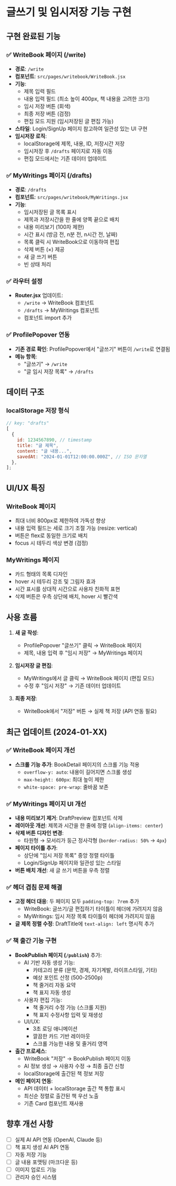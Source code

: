 # 글쓰기 및 임시저장 기능 구현

## 구현 완료된 기능

### ✅ WriteBook 페이지 (/write)

- **경로**: `/write`
- **컴포넌트**: `src/pages/writebook/WriteBook.jsx`
- **기능**:
  - 제목 입력 필드
  - 내용 입력 필드 (최소 높이 400px, 책 내용을 고려한 크기)
  - 임시 저장 버튼 (회색)
  - 최종 저장 버튼 (검정)
  - 편집 모드 지원 (임시저장된 글 편집 가능)
- **스타일**: Login/SignUp 페이지 참고하여 일관성 있는 UI 구현
- **임시저장 로직**:
  - localStorage에 제목, 내용, ID, 저장시간 저장
  - 임시저장 후 `/drafts` 페이지로 자동 이동
  - 편집 모드에서는 기존 데이터 업데이트

### ✅ MyWritings 페이지 (/drafts)

- **경로**: `/drafts`
- **컴포넌트**: `src/pages/writebook/MyWritings.jsx`
- **기능**:
  - 임시저장된 글 목록 표시
  - 제목과 저장시간을 한 줄에 양쪽 끝으로 배치
  - 내용 미리보기 (100자 제한)
  - 시간 표시 (방금 전, n분 전, n시간 전, 날짜)
  - 목록 클릭 시 WriteBook으로 이동하여 편집
  - 삭제 버튼 (×) 제공
  - 새 글 쓰기 버튼
  - 빈 상태 처리

### ✅ 라우터 설정

- **Router.jsx** 업데이트:
  - `/write` → WriteBook 컴포넌트
  - `/drafts` → MyWritings 컴포넌트
  - 컴포넌트 import 추가

### ✅ ProfilePopover 연동

- **기존 경로 확인**: ProfilePopover에서 "글쓰기" 버튼이 `/write`로 연결됨
- **메뉴 항목**:
  - "글쓰기" → `/write`
  - "글 임시 저장 목록" → `/drafts`

## 데이터 구조

### localStorage 저장 형식

```javascript
// key: "drafts"
[
  {
    id: 1234567890, // timestamp
    title: "글 제목",
    content: "글 내용...",
    savedAt: "2024-01-01T12:00:00.000Z", // ISO 문자열
  },
];
```

## UI/UX 특징

### WriteBook 페이지

- 최대 너비 800px로 제한하여 가독성 향상
- 내용 입력 필드는 세로 크기 조절 가능 (resize: vertical)
- 버튼은 flex로 동일한 크기로 배치
- focus 시 테두리 색상 변경 (검정)

### MyWritings 페이지

- 카드 형태의 목록 디자인
- hover 시 테두리 강조 및 그림자 효과
- 시간 표시를 상대적 시간으로 사용자 친화적 표현
- 삭제 버튼은 우측 상단에 배치, hover 시 빨간색

## 사용 흐름

1. **새 글 작성**:

   - ProfilePopover "글쓰기" 클릭 → WriteBook 페이지
   - 제목, 내용 입력 후 "임시 저장" → MyWritings 페이지

2. **임시저장 글 편집**:

   - MyWritings에서 글 클릭 → WriteBook 페이지 (편집 모드)
   - 수정 후 "임시 저장" → 기존 데이터 업데이트

3. **최종 저장**:
   - WriteBook에서 "저장" 버튼 → 실제 책 저장 (API 연동 필요)

## 최근 업데이트 (2024-01-XX)

### ✅ WriteBook 페이지 개선

- **스크롤 기능 추가**: BookDetail 페이지의 스크롤 기능 적용
  - `overflow-y: auto`: 내용이 길어지면 스크롤 생성
  - `max-height: 600px`: 최대 높이 제한
  - `white-space: pre-wrap`: 줄바꿈 보존

### ✅ MyWritings 페이지 UI 개선

- **내용 미리보기 제거**: DraftPreview 컴포넌트 삭제
- **레이아웃 개선**: 제목과 시간을 한 줄에 정렬 (`align-items: center`)
- **삭제 버튼 디자인 변경**:
  - 타원형 → 모서리가 둥근 정사각형 (`border-radius: 50%` → `4px`)
- **페이지 타이틀 추가**:
  - 상단에 "임시 저장 목록" 중앙 정렬 타이틀
  - Login/SignUp 페이지와 일관성 있는 스타일
- **버튼 배치 개선**: 새 글 쓰기 버튼을 우측 정렬

### ✅ 헤더 겹침 문제 해결

- **고정 헤더 대응**: 두 페이지 모두 `padding-top: 7rem` 추가
  - WriteBook: 글쓰기/글 편집하기 타이틀이 헤더에 가려지지 않음
  - MyWritings: 임시 저장 목록 타이틀이 헤더에 가려지지 않음
- **글 제목 정렬 수정**: DraftTitle에 `text-align: left` 명시적 추가

### ✅ 책 출간 기능 구현

- **BookPublish 페이지 (`/publish`)** 추가:
  - AI 기반 자동 생성 기능:
    - 카테고리 분류 (문학, 경제, 자기계발, 라이프스타일, 기타)
    - 예상 포인트 산정 (500-2500p)
    - 책 줄거리 자동 요약
    - 책 표지 자동 생성
  - 사용자 편집 기능:
    - 책 줄거리 수정 가능 (스크롤 지원)
    - 책 표지 수정사항 입력 및 재생성
  - UI/UX:
    - 3초 로딩 애니메이션
    - 깔끔한 카드 기반 레이아웃
    - 스크롤 가능한 내용 및 줄거리 영역
- **출간 프로세스**:
  - WriteBook "저장" → BookPublish 페이지 이동
  - AI 정보 생성 → 사용자 수정 → 최종 출간 신청
  - localStorage에 출간된 책 정보 저장
- **메인 페이지 연동**:
  - API 데이터 + localStorage 출간 책 통합 표시
  - 최신순 정렬로 출간된 책 우선 노출
  - 기존 Card 컴포넌트 재사용

## 향후 개선 사항

- [ ] 실제 AI API 연동 (OpenAI, Claude 등)
- [ ] 책 표지 생성 AI API 연동
- [ ] 자동 저장 기능
- [ ] 글 내용 포맷팅 (마크다운 등)
- [ ] 이미지 업로드 기능
- [ ] 관리자 승인 시스템
